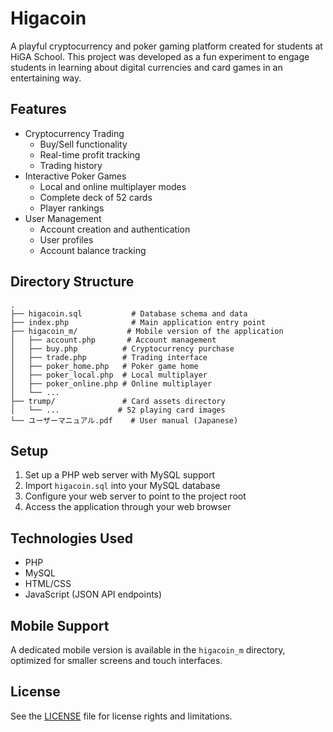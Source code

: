 # Higacoin

A playful cryptocurrency and poker gaming platform created for students at HiGA School. This project was developed as a fun experiment to engage students in learning about digital currencies and card games in an entertaining way.

## Features

- Cryptocurrency Trading
  - Buy/Sell functionality
  - Real-time profit tracking
  - Trading history
- Interactive Poker Games
  - Local and online multiplayer modes
  - Complete deck of 52 cards
  - Player rankings
- User Management
  - Account creation and authentication
  - User profiles
  - Account balance tracking

## Directory Structure

```
.
├── higacoin.sql           # Database schema and data
├── index.php              # Main application entry point
├── higacoin_m/           # Mobile version of the application
│   ├── account.php       # Account management
│   ├── buy.php          # Cryptocurrency purchase
│   ├── trade.php        # Trading interface
│   ├── poker_home.php   # Poker game home
│   ├── poker_local.php  # Local multiplayer
│   ├── poker_online.php # Online multiplayer
│   └── ...
├── trump/               # Card assets directory
│   └── ...             # 52 playing card images
└── ユーザーマニュアル.pdf    # User manual (Japanese)
```

## Setup

1. Set up a PHP web server with MySQL support
2. Import `higacoin.sql` into your MySQL database
3. Configure your web server to point to the project root
4. Access the application through your web browser

## Technologies Used

- PHP
- MySQL
- HTML/CSS
- JavaScript (JSON API endpoints)

## Mobile Support

A dedicated mobile version is available in the `higacoin_m` directory, optimized for smaller screens and touch interfaces.

## License

See the [LICENSE](LICENSE) file for license rights and limitations.
